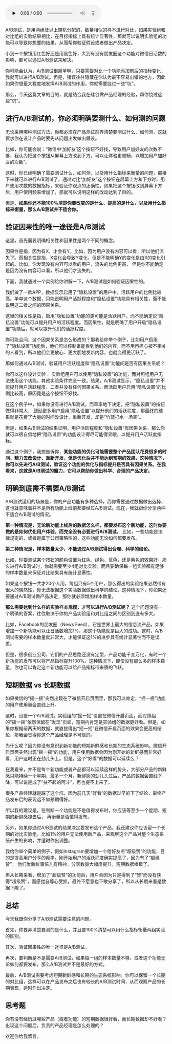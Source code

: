 <audio id="audio" title="18 | 如何搞定A/B测试？" controls="" preload="none"><source id="mp3" src="https://static001.geekbang.org/resource/audio/ba/c8/bacd0b489441d94c25f21ff8df0af7c8.mp3"></audio>

A/B测试，是用两组及以上随机分配的、数量相似的样本进行对比，如果实验组和对比组的实验结果相比，在目标指标上具有统计显著性，那就可以说明实验组的功能可以导致你想要的结果，从而帮你验证假设或者做出产品决定。

小到一个按钮用红色好还是用黑色好，大到有没有朋友圈这个功能对微信日活数的影响，都可以通过A/B测试来解决。

你可能会认为，A/B测试很简单啊，只要需要对比一个功能添加前后的指标变化，我就可以进行A/B测试。但是，错误往往隐藏在你认为最不容易出错的地方，因此如果你想最大程度地发挥A/B测试的作用，你就需要绕过一些“坑”。

那么，今天这篇文章的目的，就是结合我在硅谷做产品经理的经验，帮你绕过这些“坑”。

## 进行A/B测试前，你必须明确要测什么、如何测的问题

无论采用哪种测试方法，你都必须在产品测试前弄清楚要测试什么、如何测，这就要求你在设计产品时要先从问题出发做出假设。

比如，你可能会说：“微信中‘加好友’这个按钮不好找，导致用户加好友的次数不够，我认为把这个按钮从屏幕上方改到下方，可以让体验更顺畅，以增加用户加好友的次数”。

这时，你已经明确了需要测试什么、如何测，以及用什么指标来衡量的问题，那接下来就可以进行A/B测试了，通过对比“加好友”这个按钮在屏幕上方和下方时，用户使用次数的数据指标，来验证你观点的正确性。如果把这个按钮改到屏幕下方后，用户使用频率增加了，那就可以说明这样的改动达到了目的。

但是，**如果你还不能100%清楚你要改变的是什么、提高的是什么，以及用什么指标来衡量，那么A/B测试并不适合你。**

## 验证因果性的唯一途径是A/B测试

这里，首先需要明确相关性和因果性是两个不同的概念。

因果性是指，因为有X，才会有Y。比如，因为用户没有内容可以看，所以他们流失了。而相关性是指，X变化会导致Y变化，但是不能明确Y的变化是由X的变化引起的。比如，你发现没有内容可以看的用户，流失的比例更高， 但是你不能确定是因为没有内容可以看，所以他们才流失的。

下面，我就通过一个实例给你讲解一下，A/B测试是如何验证因果性的。

我们做了一款APP，数据显示启用了“隐私设置”的用户中，活跃用户的比例比较高。单单这个数据，只能说明用户活跃程度和“隐私设置”功能具有相关性，而不能说明这二者之间的因果关系。

这里的相关性是指，启用“隐私设置”功能的更可能是活跃用户，而不能确定说“隐私设置”功能可以提升用户的活跃程度。而因果性，就是明确了用户开启“隐私设置”功能后，就可以提升他们的活跃程度。

你可能会问，这个因果关系是怎么形成的？那我给你举个例子，比如用户启用了“隐私设置”功能后，他们可以控制谁能看到他们的内容，而不用再担心被不相关的人看到，所以他们会更放心、更大胆地发新内容，也就变得更活跃了。

那如何通过A/B测试，验证用户活跃程度和“隐私设置”功能间是否有因果关系呢？

你可以这样设计实验： 实验组用户可以使用“隐私设置”的功能，而对照组用户无法使用这个功能，其他实验条件完全一致。结果，A/B测试显示，“隐私设置”并不能提升用户活跃程度，二者并没有任何因果关系。而活跃用户启用“隐私设置”的比例比较高，原因竟是这个按钮不好找。

在这个例子中，如果你没有进行A/B测试，而草率地下决定，把“隐私设置”的按钮做得非常大， 鼓励更多用户启用“隐私设置”以提升他们的活跃程度，那最终的结果就是花费了大量的时间改设计、重新开发，却是“竹篮打水一场空”。

但是，如果A/B测试的结果证明，用户活跃程度和“隐私设置”有因果关系，那么你就可以很自信地把“隐私设置”的功能设计得尽可能得显眼，以提升用户活跃度指标。

通过这个例子，我想告诉你，**某些功能的优化可能需要整个产品团队花费很多的时间、精力去改设计、重新开发，但是优化后并不能达到预期的效果，这种情况下，你可以先进行A/B测试，验证这个功能的优化与指标提升是否具有因果关系。在我看来，这就是A/B测试的魔力，它可以帮助你做出科学、合理的产品决定。**

## 明确到底需不需要A/B测试

A/B测试适用的场景是，你的产品功能有多种选择，而你需要通过数据做出选择，这也就意味着并不是所有功能上线前都要经过A/B测试。现在，我就跟你分享两种不适合A/B测试的情况。

**第一种情况是，无论新功能上线后的数据怎么样，都要发布这个新功能，这时你要做的是如何优化用户体验，而完全没有必要进行A/B测试。** 比如，一些功能是法律规定的，或者是属于公司策略性的，这些功能无论如何都要发布。

**第二种情况是，样本数量太少，不能通过A/B测试得出合理、科学的结论。**

比如，你要测试某个按钮的颜色设置为红色、绿色、蓝色，还是紫色的效果好，那么进行A/B测试时，你就需要至少4组对比实验，而且要确保每一组实验都有足够的样本数量来保证对比结果具有统计显著性。

如果这个按钮一共才20个人用，每组只有5个用户，那么得出的实验结果必然带有很大的偶然性，你无法根据这个实验数据做出科学的结论。这种情况下，你如果还要通过A/B测试做产品决定，那你就必须增加样本数量。

**那么需要达到什么样的实验样本规模，才可以进行A/B测试呢？** 这个问题没有一个明确的答案，往往取决于你的产品实验组和对比组之间的区别到底有多大。

比如，Facebook的朋友圈（News Feed），它是世界上最大的信息流产品，如果增加一个新功能可以让日活数增加1%，那这个功能就是巨大的成功。这时，A/B测试需要的样本数量就非常大，才能保证这1%的进步具有统计显著性而不是误差。

但是，很多创业公司，它们的产品思路还没有定型，产品功能千变万化，有时一个新功能的发布可以将产品指标提升100%。这种情况下，即使没有那么多的样本数量，你也可以肯定这个新功能可以给产品指标带来质的飞跃。

## 短期数据 vs 长期数据

如果微信的“摇一摇”突然出现在了微信开启页面里，那我可以肯定，“摇一摇”功能的用户使用量会直线上升。

这时，设置一个A/B测试。实验组的“摇一摇”设置在微信开启页面，而对照组的“摇一摇”依然保留在“发现”页面，短期内肯定是实验组的数据更好看。但是，如果你根据前两天的数据，就直接得出“摇一摇”在微信开启页面的效果会更高的结论，那我会觉得你这个产品经理是不可信的。

为什么呢？因为你没有意识到新功能的短期新鲜感和长期的生态系统影响。微信开启页面突然出现“摇一摇”的功能，用户使用数据会因为刚开始的新鲜感而非常好看，用户这时正在劲儿头上。但是，这个“好看”的数据可以延续么？

在我看来，并不是每个新功能或者产品都可以延续这样的势头，大部分产品的新鲜感只能持续一个星期，最多一个月。新鲜感的劲儿头过后，产品的数据会直线下降，可以说是成了“扶不起的阿斗”，再也提不上来了。

很多产品经理就是踩了这个坑，因为前几天“好看”的数据过早的下了结论，最终产品发布后的表现远不如预期得好。

所以我的建议是，在判断一个功能是不是值得发布时，你应该等至少一个星期、短期的新鲜感褪去后， 再衡量是否值得发布。

另外，如果你通过A/B测试的结果决定要发布这个产品，我还建议你应该留一个长期的对比实验组，比如1%的用户无法使用新产品，来观察这个产品对整个生态系统产生的影响，并适时作出调整。

我给你举个简单的例子，假如Instagram要增加一个给好友点“超级赞”的功能，目的是提高用户分享的频率。刚开始用户的活跃程度确实提高了，因为有了“超级赞”， 他们发新鲜事倍儿有精神，分享数量大幅度提升，短期数据棒极了。

但从长期来看，增加了“超级赞”的功能后，用户会因为只是得到了“赞”而没有获得“超级赞”，而感觉自尊心受损，最终不愿意也不敢分享了，所以从长期来看是数据下降了。

## 总结

今天我跟你分享了A/B测试需要注意的问题。

首先，你要弄清楚要测的是什么，并且要100%清楚可以用什么指标衡量两组实验的区别。

其次，验证因果性的唯一途径是A/B测试。

再次，要判断是不是需要A/B测试，如果每一组的样本数量不够，或者这个功能无论如何都要发布，那么A/B测试并不是最好的方式。

最后，A/B测试需要考虑短期新鲜感和长期的生态系统影响。你可以保留一个长期的对比组，这样可以在产品发布之后也有较长的A/B测试时间，从而观察产品的长期表现，适时作出决定。

## 思考题

你有没有经历过哪些产品（或者功能）的短期数据很好看，而长期数据却不好看？出现这个问题后，负责的产品经理是怎么处理的？

欢迎你给我留言。


